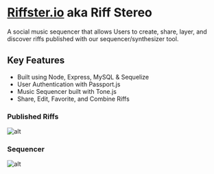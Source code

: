 # [Riffster.io](http://www.riffster.io/) aka Riff Stereo 

A social music sequencer that allows
Users to create, share, layer, and discover riffs published with our sequencer/synthesizer tool.

## Key Features

- Built using Node, Express, MySQL & Sequelize
- User Authentication with Passport.js
- Music Sequencer built with Tone.js
- Share, Edit, Favorite, and Combine Riffs

### Published Riffs
![alt](https://github.com/mimlowe/mimlowe.github.io/blob/master/img/riffster_1.png)

### Sequencer
![alt](https://github.com/mimlowe/mimlowe.github.io/blob/master/img/riffster_2.png)
